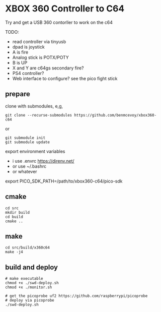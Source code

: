 # XBOX 360 Controller to C64

Try and get a USB 360 contorller to work on the c64

TODO:

- read controller via tinyusb
- dpad is joystick
- A is fire
- Analog stick is POTX/POTY
- B is UP
- X and Y are c64gs secondary fire?
- PS4 controller?
- Web interface to configure? see the pico fight stick



## prepare
clone with submodules, e,g,

`git clone --recurse-submodules https://github.com/benmcevoy/xbox360-c64`

or

```
git submodule init 
git submodule update
```

export environment variables 
- i use .envrc https://direnv.net/
- or use  ~/.bashrc 
- or whatever
  

export PICO_SDK_PATH=/path/to/xbox360-c64/pico-sdk

## cmake
```
cd src
mkdir build
cd build
cmake ..
```

## make
```
cd src/build/x360c64
make -j4
```

## build and deploy

```
# make executable
chmod +x ./swd-deploy.sh
chmod +x ./monitor.sh
```

```
# get the picoprobe uf2 https://github.com/raspberrypi/picoprobe
# deploy via picoprobe
./swd-deploy.sh
```


